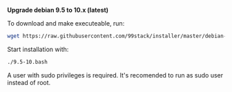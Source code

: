 **Upgrade debian 9.5 to 10.x (latest)**

To download and make executeable, run:

```bash
wget https://raw.githubusercontent.com/99stack/installer/master/debian-latest/system-upgrade/9.5-10.bash && chmod +x 9.5-10.bash
```

Start installation with:

```bash
./9.5-10.bash
```

A user with sudo privileges is required. It's recomended to run as sudo user instead of root.
